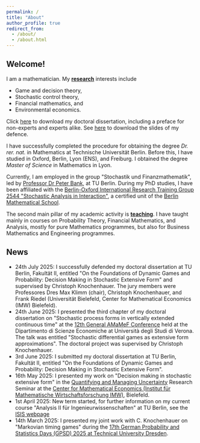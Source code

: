 ```yaml
---
permalink: /
title: "About"
author_profile: true
redirect_from: 
  - /about/
  - /about.html
---
```


## Welcome!

I am a mathematician. My <a href="/research">**research**</a> interests include 
* Game and decision theory,
* Stochastic control theory,
* Financial mathematics, and
* Environmental economics.

Click <a href="https://arxiv.org/pdf/2508.04752">here</a> to download my doctoral dissertation, including a preface for non-experts and experts alike. See <a href="{{ site.baseurl }}/files\On_the_Foundations_of_Dynamic_Games_and_Probability__Decision_Making_in_Stochastic_Extensive_Form.pdf">here</a> to download the slides of my defence.
<!--<embed src="{{ site.baseurl }}/files\On_the_Foundations_of_Dynamic_Games_and_Probability__Decision_Making_in_Stochastic_Extensive_Form.pdf" width="600" height="700" type='application/pdf'> -->

I have successfully completed the procedure for obtaining the degree <em>Dr. rer. nat.</em> in Mathematics at Technische Universität Berlin. Before this, I have studied in Oxford, Berlin, Lyon (ENS), and Freiburg. I obtained the degree <em>Master of Science</em> in Mathematics in Lyon.

Currently, I am employed in the group "Stochastik und Finanzmathematik", led by <a href="https://www3.math.tu-berlin.de/stoch/wp_bank/">Professor Dr Peter Bank</a>, at TU Berlin. During my PhD studies, I have been affiliated with the <a href="https://www3.math.tu-berlin.de/stoch/IRTG/">Berlin-Oxford International Research Training Group 2544 "Stochastic Analysis in Interaction"</a>, a certified unit of the <a href="https://www.math-berlin.de/">Berlin Mathematical School</a>.

The second main pillar of my academic activity is <a href="/teaching">**teaching**</a>. I have taught mainly in courses on Probability Theory, Financial Mathematics, and Analysis, mostly for pure Mathematics programmes, but also for Business Mathematics and Engineering programmes.

## News

* 24th July 2025: I successfully defended my doctoral dissertation at TU Berlin, Fakultät II, entitled "On the Foundations of Dynamic Games and Probability: Decision Making in Stochastic Extensive Form" and supervised by Christoph Knochenhauer. The jury members were Professores Dres Max Klimm (chair), Christoph Knochenhauer, and Frank Riedel (Universität Bielefeld, Center for Mathematical Economics (IMW) Bielefeld). 
* 24th June 2025: I presented the third chapter of my doctoral dissertation on "Stochastic process forms in vertically extended continuous time" at the <a href="https://sites.google.com/view/amamef2025/home">12th General AMaMeF Conference</a> held at the Dipartimento di Scienze Economiche at Università degli Studi di Verona. The talk was entitled "Stochastic differential games as extensive form approximations". The doctoral project was supervised by Christoph Knochenhauer.
* 3rd June 2025: I submitted my doctoral dissertation at TU Berlin, Fakultät II, entitled "On the Foundations of Dynamic Games and Probability: Decision Making in Stochastic Extensive Form".
* 16th May 2025: I presented my work on "Decision making in stochastic extensive form" in the <a href="https://www.uni-bielefeld.de/forschung/profil/fokusbereiche/quamu/index.xml">Quantifying and Managing Uncertainty</a> Research Seminar at the <a href="https://www.uni-bielefeld.de/zwe/imw/">Center for Mathematical Economics (Institut für Mathematische Wirtschaftsforschung IMW)</a>, Bielefeld.
* 1st April 2025: New term started, for further information on my current course "Analysis II für Ingenieurwissenschaften" at TU Berlin, see the <a href="https://isis.tu-berlin.de/course/view.php?id=37634">ISIS webpage</a>
* 14th March 2025: I presented my joint work with C. Knochenhauer on "Markovian timing games" during the <a href="https://www.gpsd-2025.de/">17th German Probability and Statistics Days (GPSD) 2025 at Technical University Dresden</a>.

